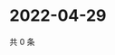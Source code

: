 # 2022-04-29

共 0 条

<!-- BEGIN WEIBO -->
<!-- 最后更新时间 Fri Apr 29 2022 03:00:40 GMT+0800 (China Standard Time) -->

<!-- END WEIBO -->
